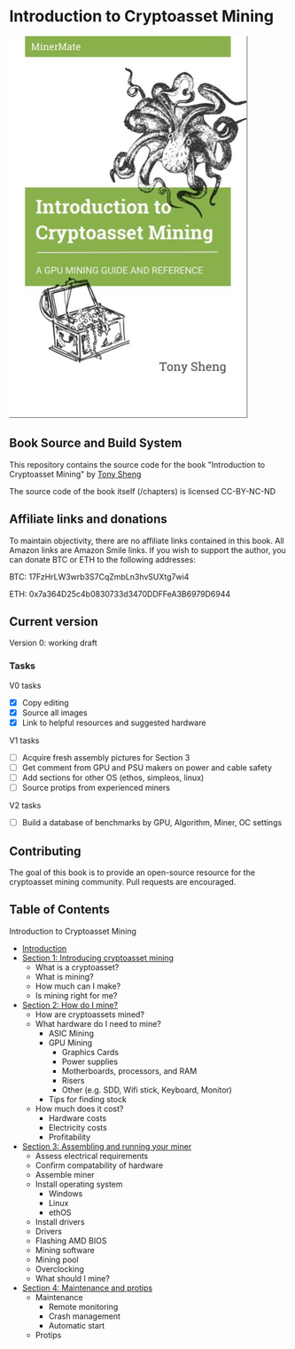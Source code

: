 # Introduction to Cryptoasset Mining
![Introduction to Cryptoasset Mining Cover](img/book-cover-750w.jpg)
## Book Source and Build System

This repository contains the source code for the book "Introduction to Cryptoasset Mining" by [Tony Sheng](https://twitter.com/tonysheng)

The source code of the book itself (/chapters) is licensed CC-BY-NC-ND

## Affiliate links and donations

To maintain objectivity, there are no affiliate links contained in this book. All Amazon links are Amazon Smile links. If you wish to support the author, you can donate BTC or ETH to the following addresses:

BTC: 17FzHrLW3wrb3S7CqZmbLn3hvSUXtg7wi4

ETH: 0x7a364D25c4b0830733d3470DDFFeA3B6979D6944

## Current version

Version 0: working draft

### Tasks

V0 tasks

- [x] Copy editing
- [x] Source all images
- [x] Link to helpful resources and suggested hardware

V1 tasks

- [ ] Acquire fresh assembly pictures for Section 3
- [ ] Get comment from GPU and PSU makers on power and cable safety
- [ ] Add sections for other OS (ethos, simpleos, linux)
- [ ] Source protips from experienced miners

V2 tasks

- [ ] Build a database of benchmarks by GPU, Algorithm, Miner, OC settings

## Contributing

The goal of this book is to provide an open-source resource for the cryptoasset mining community. Pull requests are encouraged. 

## Table of Contents

Introduction to Cryptoasset Mining

* [Introduction](content/introduction.mdown)
* [Section 1: Introducing cryptoasset mining](content/section1.mdown)
	* What is a cryptoasset?
	* What is mining?
	* How much can I make?
	* Is mining right for me?
* [Section 2: How do I mine?](content/section2.mdown)
	* How are cryptoassets mined?
	* What hardware do I need to mine?
		* ASIC Mining
		* GPU Mining
			* Graphics Cards
			* Power supplies
			* Motherboards, processors, and RAM
			* Risers
			* Other (e.g. SDD, Wifi stick, Keyboard, Monitor)
		* Tips for finding stock
	* How much does it cost?
		* Hardware costs
		* Electricity costs
		* Profitability
* [Section 3: Assembling and running your miner](content/section3.mdown)
	* Assess electrical requirements
	* Confirm compatability of hardware
	* Assemble miner
	* Install operating system
		* Windows
		* Linux
		* ethOS
	* Install drivers
	* Drivers
	* Flashing AMD BIOS
	* Mining software
	* Mining pool
	* Overclocking
	* What should I mine?
* [Section 4: Maintenance and protips](content/section4.mdown)
	* Maintenance
		* Remote monitoring
		* Crash management
		* Automatic start
	* Protips